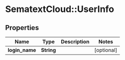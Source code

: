 # SematextCloud::UserInfo

## Properties

| Name           | Type       | Description | Notes      |
| -------------- | ---------- | ----------- | ---------- |
| **login_name** | **String** |             | [optional] |
